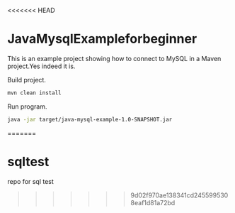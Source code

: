 <<<<<<< HEAD
# JavaMysqlExampleforbeginner

This is an example project showing how to connect to MySQL in a Maven project.Yes indeed it is.

Build project.

```sh
mvn clean install
```

Run program.

```sh
java -jar target/java-mysql-example-1.0-SNAPSHOT.jar
```
=======
# sqltest
repo for sql test
>>>>>>> 9d02f970ae138341cd2455995308eaf1d81a72bd

